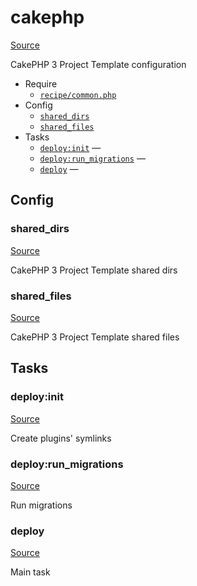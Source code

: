 <!-- DO NOT EDIT THIS FILE! -->
<!-- Instead edit recipe/cakephp.php -->
<!-- Then run bin/docgen -->

# cakephp

[Source](/recipe/cakephp.php)


CakePHP 3 Project Template configuration


* Require
  * [`recipe/common.php`](/recipe/common.php)
* Config
  * [`shared_dirs`](#shared_dirs)
  * [`shared_files`](#shared_files)
* Tasks
  * [`deploy:init`](#deploy:init) — 
  * [`deploy:run_migrations`](#deploy:run_migrations) — 
  * [`deploy`](#deploy) — 

## Config
### shared_dirs
[Source](/recipe/cakephp.php#L11)

CakePHP 3 Project Template shared dirs

### shared_files
[Source](/recipe/cakephp.php#L17)

CakePHP 3 Project Template shared files


## Tasks
### deploy:init
[Source](/recipe/cakephp.php#L24)

Create plugins' symlinks

### deploy:run_migrations
[Source](/recipe/cakephp.php#L31)

Run migrations

### deploy
[Source](/recipe/cakephp.php#L40)

Main task

